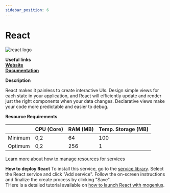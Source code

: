 ```yaml
---
sidebar_position: 6
---
```


# React

![react logo](https://api.dev.mogenius.com/file/id/def2a455-54ad-45ff-9a21-67bb98498501)

**Useful links**  
**[Website](https://reactjs.org/)**  
**[Documentation](https://reactjs.org/docs/getting-started.html)**  

**Description**

React makes it painless to create interactive UIs. Design simple views for each state in your application, and React will efficiently update and render just the right components when your data changes. Declarative views make your code more predictable and easier to debug.

**Resource Requirements**

||CPU (Core)|RAM (MB)  |Temp. Storage (MB)|
|--|--|--|--|
| Minimum | 0,2 |64| 100
| Optimum | 0,2 |256| 1

[Learn more about how to manage resources for services](./../cloud-management/resource-management.md)

**How to deploy React**
To install this service, go to the [service library](./../mogenius-platform/service-library.md). Select the React service and click "Add service". Follow the on-screen instructions and finalize the create process by clicking "Save".  
THere is a detailed tutorial available on [how to launch React with mogenius](./../tutorials/quickstart%20react.md).
